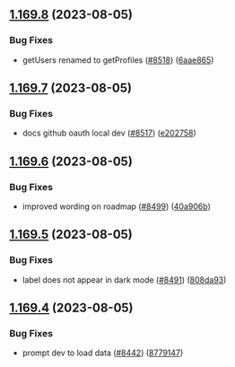 ## [1.169.8](https://github.com/EddieHubCommunity/LinkFree/compare/v1.169.7...v1.169.8) (2023-08-05)


### Bug Fixes

* getUsers renamed to getProfiles ([#8518](https://github.com/EddieHubCommunity/LinkFree/issues/8518)) ([6aae865](https://github.com/EddieHubCommunity/LinkFree/commit/6aae8657d58af8bbe9e83d5e59b1955b1439514c))



## [1.169.7](https://github.com/EddieHubCommunity/LinkFree/compare/v1.169.6...v1.169.7) (2023-08-05)


### Bug Fixes

* docs github oauth local dev ([#8517](https://github.com/EddieHubCommunity/LinkFree/issues/8517)) ([e202758](https://github.com/EddieHubCommunity/LinkFree/commit/e20275873816432a6b88d055a7a1aca5c038f54f))



## [1.169.6](https://github.com/EddieHubCommunity/LinkFree/compare/v1.169.5...v1.169.6) (2023-08-05)


### Bug Fixes

* improved wording on roadmap ([#8499](https://github.com/EddieHubCommunity/LinkFree/issues/8499)) ([40a906b](https://github.com/EddieHubCommunity/LinkFree/commit/40a906b7bd895f452ecee4028b8b8ceecb4ea863))



## [1.169.5](https://github.com/EddieHubCommunity/LinkFree/compare/v1.169.4...v1.169.5) (2023-08-05)


### Bug Fixes

* label does not appear in dark mode ([#8491](https://github.com/EddieHubCommunity/LinkFree/issues/8491)) ([808da93](https://github.com/EddieHubCommunity/LinkFree/commit/808da93b30462feaa8d1849bd9ff406254487d72))



## [1.169.4](https://github.com/EddieHubCommunity/LinkFree/compare/v1.169.3...v1.169.4) (2023-08-05)


### Bug Fixes

* prompt dev to load data ([#8442](https://github.com/EddieHubCommunity/LinkFree/issues/8442)) ([8779147](https://github.com/EddieHubCommunity/LinkFree/commit/877914726977c13bfcf8f7975b6ce44a35ec4f6a))



